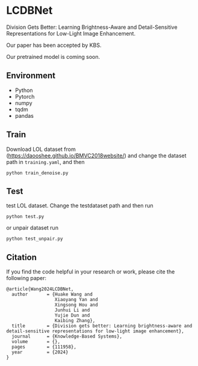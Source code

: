 # LCDBNet

Division Gets Better: Learning Brightness-Aware and Detail-Sensitive Representations for Low-Light Image Enhancement.

Our paper has been accepted by KBS. 

Our pretrained model is coming soon.

## Environment
* Python
* Pytorch
* numpy
* tqdm
* pandas


## Train
Download LOL dataset from (https://daooshee.github.io/BMVC2018website/) and change the dataset path in `training.yaml`, and then

```
python train_denoise.py
```


## Test
test LOL dataset. Change the testdataset path and then run

```
python test.py
```

or unpair dataset run

```
python test_unpair.py
```

## Citation
If you find the code helpful in your research or work, please cite the following paper:
```
@article{Wang2024LCDBNet,
  author       = {Huake Wang and
                  Xiaoyang Yan and
                  Xingsong Hou and
                  Junhui Li and
                  Yujie Dun and
                  Kaibing Zhang},
  title        = {Division gets better: Learning brightness-aware and detail-sensitive representations for low-light image enhancement},
  journal      = {Knowledge-Based Systems},
  volume       = {},
  pages        = {111958},
  year         = {2024}
}
```




